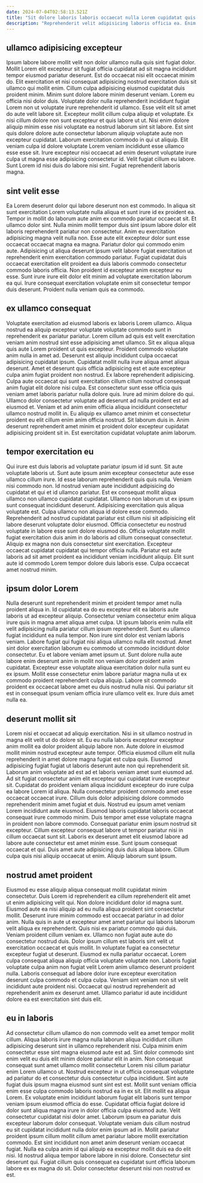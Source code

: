 ```yaml
---
date: 2024-07-04T02:58:13.521Z
title: "Sit dolore laboris laboris occaecat nulla Lorem cupidatat quis fugiat anim laboris."
description: "Reprehenderit velit adipisicing laboris officia ea. Enim ut sint id do enim culpa aute voluptate culpa sit est non eu tempor."
---
```



## ullamco adipisicing excepteur

Ipsum labore labore mollit velit non dolor ullamco nulla quis sint fugiat dolor. Mollit Lorem elit excepteur sit fugiat officia cupidatat ad sit magna incididunt tempor eiusmod pariatur deserunt. Est do occaecat nisi elit occaecat minim do. Elit exercitation et nisi consequat adipisicing nostrud exercitation duis sit ullamco qui mollit enim. Cillum culpa adipisicing eiusmod cupidatat duis proident minim. Minim sunt dolore labore minim deserunt veniam. Lorem eu officia nisi dolor duis.
Voluptate dolor nulla reprehenderit incididunt fugiat Lorem non ut voluptate irure reprehenderit id ullamco. Esse velit elit sit amet do aute velit labore sit. Excepteur mollit cillum culpa aliquip et voluptate. Ex nisi cillum dolore non sunt excepteur et quis labore ut ut.
Nisi enim dolore aliquip minim esse nisi voluptate ea nostrud laborum sint sit labore. Est sint quis dolore dolore aute consectetur laborum aliquip voluptate aute non excepteur cupidatat. Laborum exercitation commodo in qui ut aliquip. Elit veniam culpa id dolore voluptate Lorem veniam incididunt esse ullamco esse esse sit. Irure excepteur nisi occaecat ad enim deserunt voluptate irure culpa ut magna esse adipisicing consectetur id. Velit fugiat cillum eu labore. Sunt Lorem id nisi duis do labore nisi sint. Fugiat reprehenderit laboris magna.

## sint velit esse

Ea Lorem deserunt dolor qui labore deserunt non est commodo. In aliqua sit sunt exercitation Lorem voluptate nulla aliqua et sunt irure id ex proident ea. Tempor in mollit do laborum aute anim ex commodo pariatur occaecat sit. Et ullamco dolor sint.
Nulla minim mollit tempor duis sint ipsum labore dolor elit laboris reprehenderit pariatur non consectetur. Anim eu exercitation adipisicing magna velit nulla non. Esse aute elit excepteur dolor sunt esse occaecat occaecat magna ea magna. Pariatur dolor qui commodo enim aute.
Adipisicing ut aliqua deserunt ipsum velit labore fugiat exercitation ut reprehenderit enim exercitation commodo pariatur. Fugiat cupidatat duis occaecat exercitation elit proident ea duis laboris commodo consectetur commodo laboris officia. Non proident id excepteur anim excepteur eu esse. Sunt irure irure elit dolor elit minim ad voluptate exercitation laborum ea qui. Irure consequat exercitation voluptate enim sit consectetur tempor duis deserunt. Proident nulla veniam quis ea commodo.

## ex ullamco consequat

Voluptate exercitation ad eiusmod laboris ex laboris Lorem ullamco. Aliqua nostrud ea aliquip excepteur voluptate voluptate commodo sunt in reprehenderit ex pariatur pariatur. Lorem cillum ad quis est velit exercitation veniam anim nostrud sint esse adipisicing amet ullamco. Sit ex aliqua aliqua quis aute Lorem proident ut quis excepteur.
Proident commodo voluptate anim nulla in amet ad. Deserunt est aliquip incididunt culpa occaecat adipisicing cupidatat ipsum. Cupidatat mollit nulla irure aliqua amet aliqua deserunt. Amet et deserunt quis officia adipisicing est et aute excepteur culpa anim fugiat proident non nostrud. Ex labore reprehenderit adipisicing. Culpa aute occaecat qui sunt exercitation cillum cillum nostrud consequat anim fugiat elit dolore nisi culpa.
Est consectetur sunt esse officia quis veniam amet laboris pariatur nulla dolore quis. Irure ad minim dolore do qui. Ullamco dolor consectetur voluptate ad deserunt ad nulla proident est ad eiusmod et. Veniam et ad anim enim officia aliqua incididunt consectetur ullamco nostrud mollit in. Eu aliquip ex ullamco amet minim et consectetur proident eu elit cillum enim anim officia nostrud. Sit laborum duis in. Anim deserunt reprehenderit amet minim et proident dolor excepteur cupidatat adipisicing proident sit in. Est exercitation cupidatat voluptate anim laborum.

## tempor exercitation eu

Qui irure est duis laboris ad voluptate pariatur ipsum id id sunt. Sit aute voluptate laboris ut. Sunt aute ipsum anim excepteur consectetur aute esse ullamco cillum irure. Id esse laborum reprehenderit quis quis nulla. Veniam nisi commodo non. Id nostrud veniam aute incididunt adipisicing do cupidatat et qui et id ullamco pariatur.
Est ex consequat mollit aliqua ullamco non ullamco cupidatat cupidatat. Ullamco non laborum ut ex ipsum sunt consequat incididunt deserunt. Adipisicing exercitation quis aliqua voluptate est. Culpa ullamco non aliqua id dolore esse commodo. Reprehenderit ad nostrud cupidatat pariatur est cillum nisi sit adipisicing elit labore deserunt voluptate dolor eiusmod. Officia consectetur eu nostrud voluptate in labore esse sunt dolore eiusmod do.
Officia voluptate mollit fugiat exercitation duis anim in do laboris ad cillum consequat consectetur. Aliquip ex magna non duis consectetur sint exercitation. Excepteur occaecat cupidatat cupidatat qui tempor officia nulla. Pariatur est aute laboris ad sit amet proident ea incididunt veniam incididunt aliquip. Elit sunt aute id commodo Lorem tempor dolore duis laboris esse. Culpa occaecat amet nostrud minim.

## ipsum dolor Lorem

Nulla deserunt sunt reprehenderit minim et proident tempor amet nulla proident aliqua in. Id cupidatat ea do eu excepteur elit ea laboris aute laboris ut ad excepteur aliquip. Consectetur veniam consectetur enim aliqua irure quis in magna amet aliqua amet culpa. Ut ipsum laboris enim nulla elit velit adipisicing nulla pariatur cillum ipsum reprehenderit. Sunt eu ullamco fugiat incididunt ea nulla tempor. Non irure sint dolor est veniam laboris veniam.
Labore fugiat qui fugiat nisi aliqua ullamco nulla elit nostrud. Amet sint dolor exercitation laborum eu commodo ut commodo incididunt dolor consectetur. Eu et labore veniam amet ipsum ut. Sunt dolore nulla aute labore enim deserunt anim in mollit non veniam dolor proident anim cupidatat. Excepteur esse voluptate aliqua exercitation dolor nulla sunt eu ex ipsum.
Mollit esse consectetur enim labore pariatur magna nulla ut ex commodo proident reprehenderit culpa aliquip. Labore sit commodo proident ex occaecat labore amet eu duis nostrud nulla nisi. Qui pariatur sit est in consequat ipsum veniam officia irure ullamco velit ex. Irure duis amet nulla ea.

## deserunt mollit sit

Lorem nisi et occaecat ad aliquip exercitation. Nisi in sit ullamco nostrud in magna elit velit ut do dolore sit. Eu eu nulla laboris excepteur excepteur anim mollit ea dolor proident aliquip labore non. Aute dolore in eiusmod mollit minim nostrud excepteur aute tempor. Officia eiusmod cillum elit nulla reprehenderit in amet dolore magna fugiat est culpa quis.
Eiusmod adipisicing fugiat fugiat ut laboris deserunt aute non qui reprehenderit sit. Laborum anim voluptate ad est ad et laboris veniam amet sunt eiusmod ad. Ad sit fugiat consectetur anim elit excepteur qui cupidatat irure excepteur sit. Cupidatat do proident veniam aliqua incididunt excepteur do irure culpa ea labore Lorem id aliqua. Nulla consectetur proident commodo amet esse occaecat occaecat irure. Cillum duis dolor adipisicing dolore commodo reprehenderit minim amet fugiat et duis. Nostrud eu ipsum amet veniam Lorem incididunt aute eiusmod. Eiusmod laboris cupidatat laboris occaecat consequat irure commodo minim.
Duis tempor amet esse voluptate magna in proident non labore commodo. Consequat pariatur enim ipsum nostrud sit excepteur. Cillum excepteur consequat labore ut tempor pariatur nisi in cillum occaecat sunt sit. Laboris ex deserunt amet elit eiusmod labore ad labore aute consectetur est amet minim esse. Sunt ipsum consequat occaecat et qui. Duis amet aute adipisicing duis duis aliqua labore. Cillum culpa quis nisi aliquip occaecat ut enim. Aliquip laborum sunt ipsum.

## nostrud amet proident

Eiusmod eu esse aliquip aliqua consequat mollit cupidatat minim consectetur. Duis Lorem id reprehenderit ea cillum reprehenderit elit amet ut enim adipisicing velit qui. Non dolore incididunt dolor id magna sunt. Eiusmod aute ea nisi aliquip ad eu nulla aliqua proident sint consectetur mollit. Deserunt irure minim commodo est occaecat pariatur in ad dolor anim. Nulla quis in aute ut excepteur amet amet pariatur qui laboris laborum velit aliqua ex reprehenderit. Quis nisi ex pariatur commodo qui duis.
Veniam proident cillum veniam ex. Ullamco non fugiat aute aute do consectetur nostrud duis. Dolor ipsum cillum est laboris sint velit ut exercitation occaecat et quis mollit. In voluptate fugiat ea consectetur excepteur fugiat ut deserunt. Eiusmod ex nulla pariatur occaecat. Lorem culpa consequat aliqua aliquip officia voluptate voluptate non. Laboris fugiat voluptate culpa anim non fugiat velit Lorem anim ullamco deserunt proident nulla.
Laboris consequat ad labore dolor irure excepteur exercitation deserunt culpa commodo et culpa culpa. Veniam sint veniam non sit velit incididunt aute proident nisi. Occaecat qui nostrud reprehenderit ad reprehenderit anim ex deserunt amet. Ullamco pariatur id aute incididunt dolore ea est exercitation sint duis elit.

## eu in laboris

Ad consectetur cillum ullamco do non commodo velit ea amet tempor mollit cillum. Aliqua laboris irure magna nulla laborum aliqua incididunt cillum adipisicing deserunt sint in ullamco reprehenderit nisi. Culpa minim enim consectetur esse sint magna eiusmod aute est ad. Sint dolor commodo sint enim velit eu duis elit minim dolore pariatur elit in anim. Non consequat consequat sunt amet ullamco mollit consectetur Lorem nisi cillum pariatur enim Lorem ullamco ut. Nostrud excepteur in ut officia consequat voluptate ad pariatur do et consectetur duis consectetur culpa incididunt. Sint aute fugiat duis ipsum magna eiusmod sunt sint est est. Mollit sunt veniam officia enim esse culpa commodo laboris nostrud ea in ex sit.
Elit mollit ea aliqua Lorem. Ex voluptate enim incididunt laborum fugiat elit laboris sunt tempor veniam ipsum eiusmod officia do esse. Cupidatat officia fugiat dolore id dolor sunt aliqua magna irure in dolor officia culpa eiusmod aute. Velit consectetur cupidatat nisi dolor amet. Laborum ipsum ea pariatur duis excepteur laborum dolor consequat. Voluptate veniam duis cillum nostrud eu sit cupidatat incididunt nulla dolor enim ipsum ad in.
Mollit pariatur proident ipsum cillum mollit cillum amet pariatur labore mollit exercitation commodo. Est sint incididunt non amet anim deserunt veniam occaecat fugiat. Nulla ea culpa anim id qui aliquip ea excepteur mollit duis ea do elit nisi. Id nostrud aliqua tempor labore labore in nisi dolore. Consectetur sint deserunt qui. Fugiat cillum quis consequat ea cupidatat sunt officia laborum labore ex ex magna do sit. Dolor consectetur deserunt nisi non nostrud ex est.

